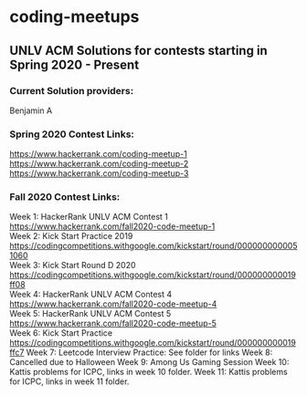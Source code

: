 # coding-meetups
## UNLV ACM Solutions for contests starting in Spring 2020 - Present
### Current Solution providers:
Benjamin A

### Spring 2020 Contest Links:
https://www.hackerrank.com/coding-meetup-1</br>
https://www.hackerrank.com/coding-meetup-2</br>
https://www.hackerrank.com/coding-meetup-3</br>
### Fall 2020 Contest Links:
Week 1: HackerRank UNLV ACM Contest 1 https://www.hackerrank.com/fall2020-code-meetup-1</br>
Week 2: Kick Start Practice 2019 https://codingcompetitions.withgoogle.com/kickstart/round/0000000000051060</br>
Week 3: Kick Start Round D 2020 https://codingcompetitions.withgoogle.com/kickstart/round/000000000019ff08</br>
Week 4: HackerRank UNLV ACM Contest 4 https://www.hackerrank.com/fall2020-code-meetup-4</br>
Week 5: HackerRank UNLV ACM Contest 5 https://www.hackerrank.com/fall2020-code-meetup-5</br>
Week 6: Kick Start Practice https://codingcompetitions.withgoogle.com/kickstart/round/000000000019ffc7
Week 7: Leetcode Interview Practice: See folder for links
Week 8: Cancelled due to Halloween
Week 9: Among Us Gaming Session
Week 10: Kattis problems for ICPC, links in week 10 folder.
Week 11: Kattis problems for ICPC, links in week 11 folder.
